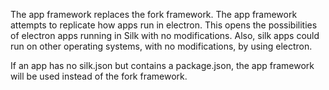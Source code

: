 The app framework replaces the fork framework. The app framework attempts to 
replicate how apps run in electron. This opens the possibilities of electron apps
running in Silk with no modifications. Also, silk apps could run on other 
operating systems, with no modifications, by using electron.

If an app has no silk.json but contains a package.json, the app framework will
be used instead of the fork framework.
